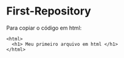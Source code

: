# First-Repository

Para copiar o código em html:
```
<html> 
  <h1> Meu primeiro arquivo em html </h1>
</html>
```
